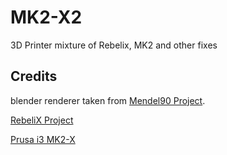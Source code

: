 # MK2-X2
3D Printer mixture of Rebelix, MK2 and other fixes

Credits
-------
blender renderer taken from [Mendel90 Project](https://github.com/nophead/Mendel90).

[RebeliX Project](http://reprap4u.cz/rebelix/)

[Prusa i3 MK2-X](https://www.thingiverse.com/thing:1692666)

